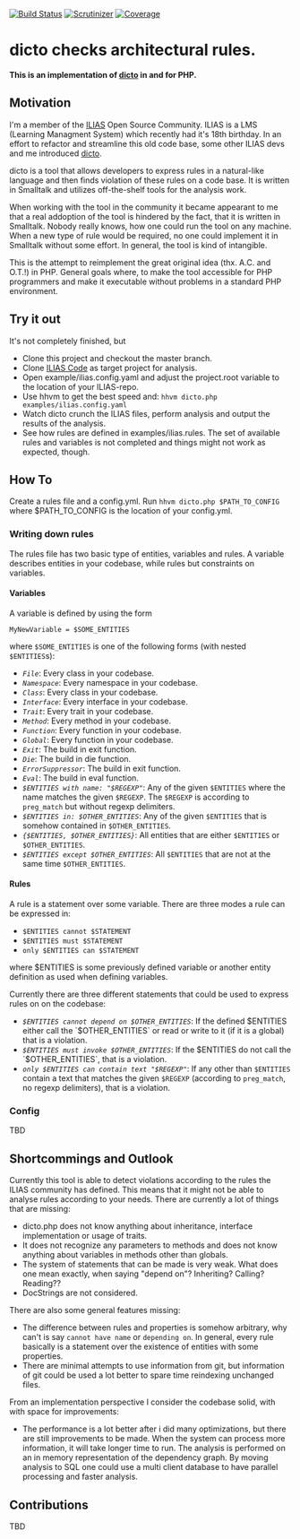 [![Build Status](https://travis-ci.org/lechimp-p/dicto.php.svg?branch=master)](https://travis-ci.org/lechimp-p/dicto.php)
[![Scrutinizer](https://scrutinizer-ci.com/g/lechimp-p/dicto.php/badges/quality-score.png?b=master)](https://scrutinizer-ci.com/g/lechimp-p/dicto.php)
[![Coverage](https://scrutinizer-ci.com/g/lechimp-p/dicto.php/badges/coverage.png?b=master)](https://scrutinizer-ci.com/g/lechimp-p/dicto.php)

# dicto checks architectural rules.

**This is an implementation of [dicto](http://scg.unibe.ch/dicto) in and for PHP.**

## Motivation

I'm a member of the [ILIAS](http://www.ilias.de) Open Source Community. ILIAS is a
LMS (Learning Managment System) which recently had it's 18th birthday. In an effort
to refactor and streamline this old code base, some other ILIAS devs and me introduced
[dicto](http://scg.unibe.ch/dicto).

dicto is a tool that allows developers to express rules in a natural-like language
and then finds violation of these rules on a code base. It is written in Smalltalk
and utilizes off-the-shelf tools for the analysis work.

When working with the tool in the community it became appearant to me that a real
addoption of the tool is hindered by the fact, that it is written in Smalltalk.
Nobody really knows, how one could run the tool on any machine. When a new type
of rule would be required, no one could implement it in Smalltalk without some
effort. In general, the tool is kind of intangible.

This is the attempt to reimplement the great original idea (thx. A.C. and O.T.!)
in PHP. General goals where, to make the tool accessible for PHP programmers and
make it executable without problems in a standard PHP environment.

## Try it out

It's not completely finished, but

* Clone this project and checkout the master branch.
* Clone [ILIAS Code](https://github.com/ILIAS-eLearning/ILIAS) as target project
  for analysis.
* Open example/ilias.config.yaml and adjust the project.root variable to the
  location of your ILIAS-repo.
* Use hhvm to get the best speed and: `hhvm dicto.php examples/ilias.config.yaml`
* Watch dicto crunch the ILIAS files, perform analysis and output the results of
  the analysis.
* See how rules are defined in examples/ilias.rules. The set of available rules
  and variables is not completed and things might not work as expected, though.

## How To

Create a rules file and a config.yml. Run `hhvm dicto.php $PATH_TO_CONFIG` where
$PATH_TO_CONFIG is the location of your config.yml.

### Writing down rules

The rules file has two basic type of entities, variables and rules. A variable
describes entities in your codebase, while rules but constraints on variables.

#### Variables

A variable is defined by using the form

```
MyNewVariable = $SOME_ENTITIES
```

where `$SOME_ENTITIES` is one of the following forms (with nested `$ENTITIES`s):

* *`File`*: Every class in your codebase.
* *`Namespace`*: Every namespace in your codebase.
* *`Class`*: Every class in your codebase.
* *`Interface`*: Every interface in your codebase.
* *`Trait`*: Every trait in your codebase.
* *`Method`*: Every method in your codebase.
* *`Function`*: Every function in your codebase.
* *`Global`*: Every function in your codebase.
* *`Exit`*: The build in exit function.
* *`Die`*: The build in die function.
* *`ErrorSuppressor`*: The build in exit function.
* *`Eval`*: The build in eval function.
* *`$ENTITIES with name: "$REGEXP"`*: Any of the given `$ENTITIES` where the name
  matches the given `$REGEXP`. The `$REGEXP` is according to `preg_match` but without
  regexp delimiters.
* *`$ENTITIES in: $OTHER_ENTITIES`*: Any of the given `$ENTITIES` that is somehow
  contained in `$OTHER_ENTITIES`.
* *`{$ENTITIES, $OTHER_ENTITIES}`*: All entities that are either `$ENTITIES` or
  `$OTHER_ENTITIES`.
* *`$ENTITIES except $OTHER_ENTITIES`*: All `$ENTITIES` that are not at the same
  time `$OTHER_ENTITIES`.

#### Rules

A rule is a statement over some variable. There are three modes a rule can be
expressed in:

* `$ENTITIES cannot $STATEMENT`
* `$ENTITIES must $STATEMENT`
* `only $ENTITIES can $STATEMENT`

where $ENTITIES is some previously defined variable or another entity definition
as used when defining variables.

Currently there are three different statements that could be used to express
rules on on the codebase:

* *`$ENTITIES cannot depend on $OTHER_ENTITIES`*: If the defined $ENTITIES either
  call the `$OTHER_ENTITIES` or read or write to it (if it is a global) that is
  a violation.
* *`$ENTITIES must invoke $OTHER_ENTITIES`*: If the $ENTITIES do not call the
  `$OTHER_ENTITIES`, that is a violation.
* *`only $ENTITIES can contain text "$REGEXP"`*: If any other than `$ENTITIES`
  contain a text that matches the given `$REGEXP` (according to `preg_match`,
  no regexp delimiters), that is a violation.


### Config

TBD

## Shortcommings and Outlook

Currently this tool is able to detect violations according to the rules the
ILIAS community has defined. This means that it might not be able to analyse
rules according to your needs. There are currently a lot of things that are
missing:

* dicto.php does not know anything about inheritance, interface implementation
  or usage of traits.
* It does not recognize any parameters to methods and does not know anything
  about variables in methods other than globals.
* The system of statements that can be made is very weak. What does one mean
  exactly, when saying "depend on"? Inheriting? Calling? Reading??
* DocStrings are not considered.

There are also some general features missing:

* The difference between rules and properties is somehow arbitrary, why can't
  is say `cannot have name` or `depending on`. In general, every rule basically
  is a statement over the existence of entities with some properties.
* There are minimal attempts to use information from git, but information of
  git could be used a lot better to spare time reindexing unchanged files.

From an implementation perspective I consider the codebase solid, with with
space for improvements:

* The performance is a lot better after i did many optimizations, but there
  are still improvements to be made. When the system can process more information,
  it will take longer time to run. The analysis is performed on an in memory
  representation of the dependency graph. By moving analysis to SQL one could
  use a multi client database to have parallel processing and faster analysis.

## Contributions

TBD
